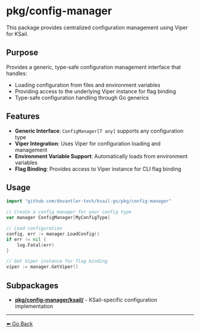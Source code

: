 # pkg/config-manager

This package provides centralized configuration management using Viper for KSail.

## Purpose

Provides a generic, type-safe configuration management interface that handles:

- Loading configuration from files and environment variables
- Providing access to the underlying Viper instance for flag binding
- Type-safe configuration handling through Go generics

## Features

- **Generic Interface**: `ConfigManager[T any]` supports any configuration type
- **Viper Integration**: Uses Viper for configuration loading and management
- **Environment Variable Support**: Automatically loads from environment variables
- **Flag Binding**: Provides access to Viper instance for CLI flag binding

## Usage

```go
import "github.com/devantler-tech/ksail-go/pkg/config-manager"

// Create a config manager for your config type
var manager ConfigManager[MyConfigType]

// Load configuration
config, err := manager.LoadConfig()
if err != nil {
    log.Fatal(err)
}

// Get Viper instance for flag binding
viper := manager.GetViper()
```

## Subpackages

- **[pkg/config-manager/ksail/](./ksail/README.md)** - KSail-specific configuration implementation

---

[⬅️ Go Back](../README.md)
